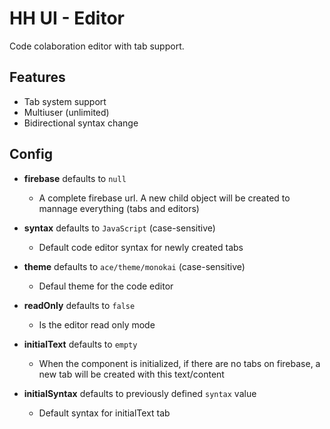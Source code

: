 # HH UI - Editor
Code colaboration editor with tab support.

## Features
- Tab system support
- Multiuser (unlimited)
- Bidirectional syntax change

## Config

* **firebase** defaults to `null`
	* A complete firebase url. A new child object will be created to mannage everything (tabs and editors)

* **syntax** defaults to `JavaScript` (case-sensitive)
	* Default code editor syntax for newly created tabs

* **theme** defaults to `ace/theme/monokai` (case-sensitive)
	* Defaul theme for the code editor

* **readOnly** defaults to `false`
	* Is the editor read only mode

* **initialText** defaults to `empty`
	* When the component is initialized, if there are no tabs on firebase, a new tab will be created with this text/content

* **initialSyntax** defaults to previously defined `syntax` value
	* Default syntax for initialText tab
